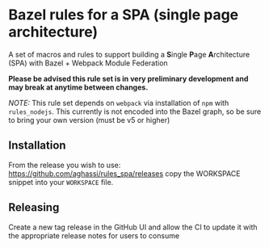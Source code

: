 # Bazel rules for a SPA (single page architecture)

A set of macros and rules to support building a **S**ingle **P**age **A**rchitecture (SPA) with Bazel + Webpack Module Federation

**Please be advised this rule set is in very preliminary development and may break at anytime between changes.**

_NOTE:_ This rule set depends on `webpack` via installation of `npm` with `rules_nodejs`. This currently is not encoded into the Bazel graph, so be sure to bring your own version (must be v5 or higher)

## Installation

From the release you wish to use:
<https://github.com/aghassi/rules_spa/releases>
copy the WORKSPACE snippet into your `WORKSPACE` file.

## Releasing

Create a new tag release in the GitHub UI and allow the CI to update it with the appropriate release notes for users to consume
